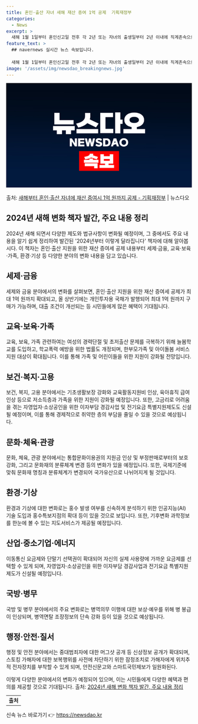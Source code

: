```yaml
---
title: 혼인·출산 자녀 새해 재산 증여 1억 공제  기획재정부
categories:
  - News
excerpt: >
  새해 1월 1일부터 혼인신고일 전후 각 2년 또는 자녀의 출생일부터 2년 이내에 직계존속으로부터 증여받는 재…
feature_text: >
  ## navernews 실시간 뉴스 속보입니다.

  새해 1월 1일부터 혼인신고일 전후 각 2년 또는 자녀의 출생일부터 2년 이내에 직계존속으로부터 증여받는 재…
image: '/assets/img/newsdao_breakingnews.jpg'
---
```


![뉴스다오 속보](/assets/img/newsdao_breakingnews.jpg)

<p>출처: <a href="https://newsdao.kr/2914" rel="dofollow">새해부터 혼인·출산 자녀에 재산 증여시 1억 원까지 공제  - 기획재정부</a> | 뉴스다오</p>

<h2 data-ke-size="size26">2024년 새해 변화 책자 발간, 주요 내용 정리</h2>
2024년 새해 되면서 다양한 제도와 법규사항이 변화될 예정이며, 그 중에서도 주요 내용을 알기 쉽게 정리하여 발간된 '2024년부터 이렇게 달라집니다' 책자에 대해 알아봅시다. 이 책자는 혼인·출산 지원을 위한 재산 증여세 공제 내용부터 세제·금융, 교육·보육·가족, 환경·기상 등 다양한 분야의 변화 내용을 담고 있습니다.

<p data-ke-size="size16"></p>

<h2 data-ke-size="size24">세제·금융</h2>
세제와 금융 분야에서의 변화를 살펴보면, 혼인·출산 지원을 위한 재산 증여세 공제가 최대 1억 원까지 확대되고, 올 상반기에는 개인투자용 국채가 발행되어 최대 1억 원까지 구매가 가능하며, 대출 조건이 개선되는 등 시민들에게 많은 혜택이 기대됩니다.

<p data-ke-size="size16"></p>

<h2 data-ke-size="size24">교육·보육·가족</h2>
교육, 보육, 가족 관련하여는 여성의 경력단절 및 초저출산 문제를 극복하기 위해 늘봄학교를 도입하고, 학교폭력 예방을 위한 법률도 개정되며, 한부모가족 및 아이돌봄 서비스 지원 대상이 확대됩니다. 이를 통해 가족 및 어린이들을 위한 지원이 강화될 전망입니다.

<p data-ke-size="size16"></p>

<h2 data-ke-size="size24">보건·복지·고용</h2>
보건, 복지, 고용 분야에서는 기초생활보장 강화와 교육활동지원비 인상, 육아휴직 급여 인상 등으로 저소득층과 가족을 위한 지원이 강화될 예정입니다. 또한, 고금리로 어려움을 겪는 자영업자·소상공인을 위한 이자부담 경감사업 및 전기요금 특별지원제도도 신설될 예정이며, 이를 통해 경제적으로 취약한 층의 부담을 줄일 수 있을 것으로 예상됩니다.

<p data-ke-size="size16"></p>

<h2 data-ke-size="size24">문화·체육·관광</h2>
문화, 체육, 관광 분야에서는 통합문화이용권의 지원금 인상 및 부정판매로부터의 보호강화, 그리고 문화재의 분류체계 변경 등의 변화가 있을 예정입니다. 또한, 국제기준에 맞춰 문화재 명칭과 분류체계가 변경되어 국가유산으로 나뉘어지게 될 것입니다.

<p data-ke-size="size16"></p>

<h2 data-ke-size="size24">환경·기상</h2>
환경과 기상에 대한 변화로는 홍수 발생 여부를 신속하게 분석하기 위한 인공지능(AI) 기술 도입과 홍수특보지점의 확대 등이 있을 것으로 보입니다. 또한, 기후변화 과학정보를 한눈에 볼 수 있는 지도서비스가 제공될 예정입니다.

<p data-ke-size="size16"></p>

<h2 data-ke-size="size24">산업·중소기업·에너지</h2>
이동통신 요금제와 단말기 선택권이 확대되어 자신의 실제 사용량에 가까운 요금제를 선택할 수 있게 되며, 자영업자·소상공인을 위한 이자부담 경감사업과 전기요금 특별지원제도가 신설될 예정입니다.

<p data-ke-size="size16"></p>

<h2 data-ke-size="size24">국방·병무</h2>
국방 및 병무 분야에서의 주요 변화로는 병역의무 이행에 대한 보상·예우를 위해 병 봉급이 인상되며, 병역면탈 조장정보의 단속 강화 등이 있을 것으로 예상됩니다.

<p data-ke-size="size16"></p>

<h2 data-ke-size="size24">행정·안전·질서</h2>
행정 및 안전 분야에서는 중대범죄자에 대한 머그샷 공개 등 신상정보 공개가 확대되며, 스토킹 가해자에 대한 보복행위를 사전에 차단하기 위한 잠정조치로 가해자에게 위치추적 전자장치를 부착할 수 있게 되며, 안전신문고와 스마트국민제보가 일원화된다.

이렇게 다양한 분야에서의 변화가 예정되어 있으며, 이는 시민들에게 다양한 혜택과 편의를 제공할 것으로 기대됩니다. 
출처: <a href="https://newsdao.kr/2914">2024년 새해 변화 책자 발간, 주요 내용 정리</a>

<table>
    <tr>
        <td style="text-align: center; height: 17px;"><b>출처</b></td>
    </tr>
</table> 

신속 뉴스 바로가기 👉 <a href="https://newsdao.kr" rel="dofollow">https://newsdao.kr</a>


